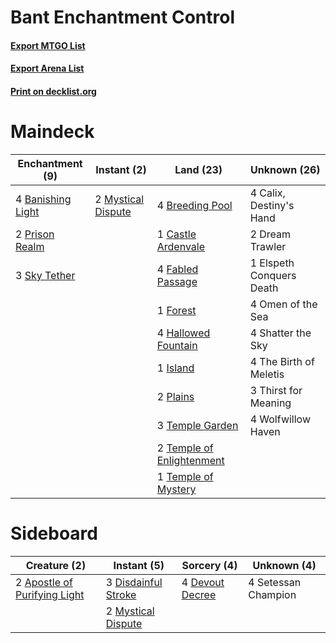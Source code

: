# Bant Enchantment Control

#### [Export MTGO List](../collection/Bant%20Enchantment%20Control/Bant%20Enchantment%20Control.txt)
#### [Export Arena List](../collection/Bant%20Enchantment%20Control/Bant%20Enchantment%20Control_arena.txt)
#### [Print on decklist.org](http://decklist.org/?deckmain=4%09Banishing%20Light%0A4%09Breeding%20Pool%0A4%09Calix,%20Destiny's%20Hand%0A1%09Castle%20Ardenvale%0A2%09Dream%20Trawler%0A1%09Elspeth%20Conquers%20Death%0A4%09Fabled%20Passage%0A1%09Forest%0A4%09Hallowed%20Fountain%0A1%09Island%0A2%09Mystical%20Dispute%0A4%09Omen%20of%20the%20Sea%0A2%09Plains%0A2%09Prison%20Realm%0A4%09Shatter%20the%20Sky%0A3%09Sky%20Tether%0A3%09Temple%20Garden%0A2%09Temple%20of%20Enlightenment%0A1%09Temple%20of%20Mystery%0A4%09The%20Birth%20of%20Meletis%0A3%09Thirst%20for%20Meaning%0A4%09Wolfwillow%20Haven&deckside=2%09Apostle%20of%20Purifying%20Light%0A4%09Devout%20Decree%0A3%09Disdainful%20Stroke%0A2%09Mystical%20Dispute%0A4%09Setessan%20Champion)
# Maindeck

|                                      Enchantment (9)                                       |                                         Instant (2)                                         |                                             Land (23)                                              |      Unknown (26)      |
|--------------------------------------------------------------------------------------------|---------------------------------------------------------------------------------------------|----------------------------------------------------------------------------------------------------|------------------------|
|4 [Banishing Light](http://gatherer.wizards.com/Pages/Card/Details.aspx?multiverseid=405135)|2 [Mystical Dispute](http://gatherer.wizards.com/Pages/Card/Details.aspx?multiverseid=473020)|4 [Breeding Pool](http://gatherer.wizards.com/Pages/Card/Details.aspx?multiverseid=97088)           |4 Calix, Destiny's Hand |
|2 [Prison Realm](http://gatherer.wizards.com/Pages/Card/Details.aspx?multiverseid=460953)   |                                                                                             |1 [Castle Ardenvale](http://gatherer.wizards.com/Pages/Card/Details.aspx?multiverseid=473200)       |2 Dream Trawler         |
|3 [Sky Tether](http://gatherer.wizards.com/Pages/Card/Details.aspx?multiverseid=457165)     |                                                                                             |4 [Fabled Passage](http://gatherer.wizards.com/Pages/Card/Details.aspx?multiverseid=473206)         |1 Elspeth Conquers Death|
|                                                                                            |                                                                                             |1 [Forest](http://gatherer.wizards.com/Pages/Card/Details.aspx?multiverseid=439860)                 |4 Omen of the Sea       |
|                                                                                            |                                                                                             |4 [Hallowed Fountain](http://gatherer.wizards.com/Pages/Card/Details.aspx?multiverseid=97071)       |4 Shatter the Sky       |
|                                                                                            |                                                                                             |1 [Island](http://gatherer.wizards.com/Pages/Card/Details.aspx?multiverseid=439857)                 |4 The Birth of Meletis  |
|                                                                                            |                                                                                             |2 [Plains](http://gatherer.wizards.com/Pages/Card/Details.aspx?multiverseid=439856)                 |3 Thirst for Meaning    |
|                                                                                            |                                                                                             |3 [Temple Garden](http://gatherer.wizards.com/Pages/Card/Details.aspx?multiverseid=405112)          |4 Wolfwillow Haven      |
|                                                                                            |                                                                                             |2 [Temple of Enlightenment](http://gatherer.wizards.com/Pages/Card/Details.aspx?multiverseid=378535)|                        |
|                                                                                            |                                                                                             |1 [Temple of Mystery](http://gatherer.wizards.com/Pages/Card/Details.aspx?multiverseid=373571)      |                        |


# Sideboard

|                                             Creature (2)                                              |                                         Instant (5)                                          |                                       Sorcery (4)                                        |    Unknown (4)    |
|-------------------------------------------------------------------------------------------------------|----------------------------------------------------------------------------------------------|------------------------------------------------------------------------------------------|-------------------|
|2 [Apostle of Purifying Light](http://gatherer.wizards.com/Pages/Card/Details.aspx?multiverseid=466760)|3 [Disdainful Stroke](http://gatherer.wizards.com/Pages/Card/Details.aspx?multiverseid=420705)|4 [Devout Decree](http://gatherer.wizards.com/Pages/Card/Details.aspx?multiverseid=466767)|4 Setessan Champion|
|                                                                                                       |2 [Mystical Dispute](http://gatherer.wizards.com/Pages/Card/Details.aspx?multiverseid=473020) |                                                                                          |                   |

